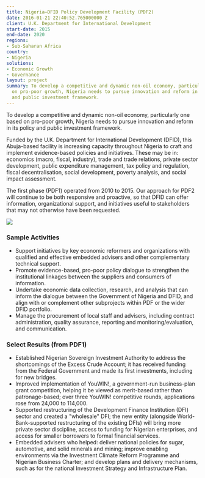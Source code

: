```yaml
---
title: Nigeria—DFID Policy Development Facility (PDF2)
date: 2016-01-21 22:40:52.765000000 Z
client: U.K. Department for International Development
start-date: 2015
end-date: 2020
regions:
- Sub-Saharan Africa
country:
- Nigeria
solutions:
- Economic Growth
- Governance
layout: project
summary: To develop a competitive and dynamic non-oil economy, particularly one based
  on pro-poor growth, Nigeria needs to pursue innovation and reform in its policy
  and public investment framework.
---
```


To develop a competitive and dynamic non-oil economy, particularly one based on pro-poor growth, Nigeria needs to pursue innovation and reform in its policy and public investment framework.

Funded by the U.K. Department for International Development (DFID), this Abuja-based facility is increasing capacity throughout Nigeria to craft and implement evidence-based policies and initiatives. These may be in: economics (macro, fiscal, industry), trade and trade relations, private sector development, public expenditure management, tax policy and regulation, fiscal decentralisation, social development, poverty analysis, and social impact assessment.

The first phase (PDF1) operated from 2010 to 2015. Our approach for PDF2 will continue to be both responsive and proactive, so that DFID can offer information, organizational support, and initiatives useful to stakeholders that may not otherwise have been requested.

![][1]

###  Sample Activities

* Support initiatives by key economic reformers and organizations with qualified and effective embedded advisers and other complementary technical support.
* Promote evidence-based, pro-poor policy dialogue to strengthen the institutional linkages between the suppliers and consumers of information.
* Undertake economic data collection, research, and analysis that can inform the dialogue between the Government of Nigeria and DFID, and align with or complement other subprojects within PDF or the wider DFID portfolio.
* Manage the procurement of local staff and advisers, including contract administration, quality assurance, reporting and monitoring/evaluation, and communication.

###  Select Results (from PDF1)

* Established Nigerian Sovereign Investment Authority to address the shortcomings of the Excess Crude Account; it has received funding from the Federal Government and made its first investments, including for new bridges.
* Improved implementation of YouWIN!, a government-run business-plan grant competition, helping it be viewed as merit-based rather than patronage-based; over three YouWIN! competitive rounds, applications rose from 24,000 to 114,000.
* Supported restructuring of the Development Finance Institution (DFI) sector and created a "wholesale" DFI; the new entity (alongside World-Bank-supported restructuring of the existing DFIs) will bring more private sector discipline, access to funding for Nigerian enterprises, and access for smaller borrowers to formal financial services.
* Embedded advisers who helped: deliver national policies for sugar, automotive, and solid minerals and mining; improve enabling environments via the Investment Climate Reform Programme and Nigerian Business Charter; and develop plans and delivery mechanisms, such as for the national Investment Strategy and Infrastructure Plan.

[1]: /assets/images/projects/Nigeria-PDF-pumping-station.jpg
